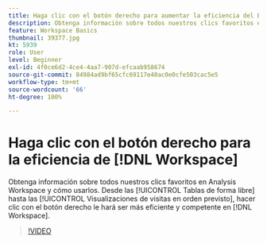 ```yaml
---
title: Haga clic con el botón derecho para aumentar la eficiencia del Espacio de trabajo
description: Obtenga información sobre todos nuestros clics favoritos en Analysis Workspace y cómo usarlos. Desde las tablas de forma libre hasta las visualizaciones de visitas en el orden previsto, al hacer clic con el botón derecho, se obtiene una mayor eficiencia y aptitud en el espacio de trabajo.
feature: Workspace Basics
thumbnail: 39377.jpg
kt: 5939
role: User
level: Beginner
exl-id: 4f0ce6d2-4ce4-4aa7-907d-efcaab958674
source-git-commit: 84984ad9bf65cfc69117e40ac0e0cfe503cac5e5
workflow-type: tm+mt
source-wordcount: '66'
ht-degree: 100%

---
```


# Haga clic con el botón derecho para la eficiencia de [!DNL Workspace]

Obtenga información sobre todos nuestros clics favoritos en Analysis Workspace y cómo usarlos. Desde las [!UICONTROL Tablas de forma libre] hasta las [!UICONTROL Visualizaciones de visitas en orden previsto], hacer clic con el botón derecho le hará ser más eficiente y competente en [!DNL Workspace].

>[!VIDEO](https://video.tv.adobe.com/v/327569/?quality=12&learn=on&captions=spa)
